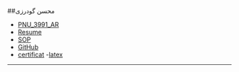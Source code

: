 ##محسن گودرزی  
- [PNU_3991_AR](https://github.com/mohsengodarzi/PNU_3991_AR)
- [Resume](https://mohsengodarzi.github.io/CVE/) 
- [SOP](https://mohsengodarzi.github.io/SOP/)
- [GitHub](https://github.com/mohsengodarzi)
- [certificat](https://github.com/mohsengodarzi/certificate/blob/main/WhatsApp%20Image%202020-11-04%20at%2022.49.53%20(1).jpeg)
-[latex](https://github.com/mohsengodarzi/PNU_3991_AR/blob/main/%D9%84%D8%A7%D8%AA%DA%A9%20%DA%AF%D9%88%D8%AF%D8%B1%D8%B2%DB%8C.pdf)
-----------------
